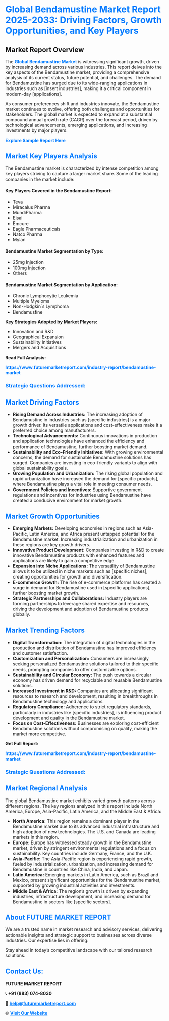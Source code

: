 <h1 style="color: #007BFF;">Global Bendamustine Market Report 2025-2033: Driving Factors, Growth Opportunities, and Key Players</h1>

<section id="overview">
<h2>Market Report Overview</h2>
<p>The <a href="https://www.futuremarketreport.com/industry-report/bendamustine-market" style="color: #007BFF; text-decoration: none;"><strong>Global Bendamustine Market</strong></a> is witnessing significant growth, driven by increasing demand across various industries. This report delves into the key aspects of the Bendamustine market, providing a comprehensive analysis of its current status, future potential, and challenges. The demand for Bendamustine has surged due to its wide-ranging applications in industries such as [insert industries], making it a critical component in modern-day [applications].</p>
<p>As consumer preferences shift and industries innovate, the Bendamustine market continues to evolve, offering both challenges and opportunities for stakeholders. The global market is expected to expand at a substantial compound annual growth rate (CAGR) over the forecast period, driven by technological advancements, emerging applications, and increasing investments by major players.</p>
</section>

<section id="overview">
<p><a href="https://www.futuremarketreport.com/request-sample/reportId=121914" style="color: #007BFF; text-decoration: none;"><strong>Explore Sample Report Here</strong></a></p>
</section>

<section id="key-players">
<h2 style="color: #007BFF;">Market Key Players Analysis</h2>
<p>The Bendamustine market is characterized by intense competition among key players striving to capture a larger market share. Some of the leading companies in the market include:</p>
<h4>Key Players Covered in the Bendamustine Report:</h4>
<ul><li>Teva</li><li>Miracalus Pharma</li><li>MundiPharma</li><li>Eisai</li><li>Emcure</li><li>Eagle Pharmaceuticals</li><li>Natco Pharma</li><li>Mylan</li></ul>
<h4>Bendamustine Market Segmentation by Type:</h4>
<ul><li>25mg Injection</li><li>100mg Injection</li><li>Others</li></ul>

<h4>Bendamustine Market Segmentation by Application:</h4>
<ul><li>Chronic Lymphocytic Leukemia</li><li>Multiple Myeloma</li><li>Non-Hodgkin`s Lymphoma</li><li>Bendamustine</li></ul>
<p><strong>Key Strategies Adopted by Market Players:</strong></p>
<ul>
<li>Innovation and R&D</li>
<li>Geographical Expansion</li>
<li>Sustainability Initiatives</li>
<li>Mergers and Acquisitions</li>
</ul>
</section>

<section>
<p><strong>Read Full Analysis: </strong></p><a href="https://www.futuremarketreport.com/industry-report/bendamustine-market" style="color: #007BFF; text-decoration: none;"><strong>https://www.futuremarketreport.com/industry-report/bendamustine-market</strong></a>
<h3 style="color: #007BFF;">Strategic Questions Addressed:</h3>
</section>

<section id="driving-factors">
<h2 style="color: #007BFF;">Market Driving Factors</h2>
<ul>
<li><strong>Rising Demand Across Industries:</strong> The increasing adoption of Bendamustine in industries such as [specific industries] is a major growth driver. Its versatile applications and cost-effectiveness make it a preferred choice among manufacturers.</li>
<li><strong>Technological Advancements:</strong> Continuous innovations in production and application technologies have enhanced the efficiency and performance of Bendamustine, further boosting market demand.</li>
<li><strong>Sustainability and Eco-Friendly Initiatives:</strong> With growing environmental concerns, the demand for sustainable Bendamustine solutions has surged. Companies are investing in eco-friendly variants to align with global sustainability goals.</li>
<li><strong>Growing Population and Urbanization:</strong> The rising global population and rapid urbanization have increased the demand for [specific products], where Bendamustine plays a vital role in meeting consumer needs.</li>
<li><strong>Government Policies and Incentives:</strong> Supportive government regulations and incentives for industries using Bendamustine have created a conducive environment for market growth.</li>
</ul>
</section>

<section id="growth-opportunities">
<h2 style="color: #007BFF;">Market Growth Opportunities</h2>
<ul>
<li><strong>Emerging Markets:</strong> Developing economies in regions such as Asia-Pacific, Latin America, and Africa present untapped potential for the Bendamustine market. Increasing industrialization and urbanization in these regions are key growth drivers.</li>
<li><strong>Innovative Product Development:</strong> Companies investing in R&D to create innovative Bendamustine products with enhanced features and applications are likely to gain a competitive edge.</li>
<li><strong>Expansion into Niche Applications:</strong> The versatility of Bendamustine allows it to be utilized in niche markets such as [specific niches], creating opportunities for growth and diversification.</li>
<li><strong>E-commerce Growth:</strong> The rise of e-commerce platforms has created a surge in demand for Bendamustine used in [specific applications], further boosting market growth.</li>
<li><strong>Strategic Partnerships and Collaborations:</strong> Industry players are forming partnerships to leverage shared expertise and resources, driving the development and adoption of Bendamustine products globally.</li>
</ul>
</section>

<section id="trending-factors">
<h2 style="color: #007BFF;">Market Trending Factors</h2>
<ul>
<li><strong>Digital Transformation:</strong> The integration of digital technologies in the production and distribution of Bendamustine has improved efficiency and customer satisfaction.</li>
<li><strong>Customization and Personalization:</strong> Consumers are increasingly seeking personalized Bendamustine solutions tailored to their specific needs, prompting companies to offer customizable options.</li>
<li><strong>Sustainability and Circular Economy:</strong> The push towards a circular economy has driven demand for recyclable and reusable Bendamustine solutions.</li>
<li><strong>Increased Investment in R&D:</strong> Companies are allocating significant resources to research and development, resulting in breakthroughs in Bendamustine technology and applications.</li>
<li><strong>Regulatory Compliance:</strong> Adherence to strict regulatory standards, particularly in industries like [specific industries], is influencing product development and quality in the Bendamustine market.</li>
<li><strong>Focus on Cost-Effectiveness:</strong> Businesses are exploring cost-efficient Bendamustine solutions without compromising on quality, making the market more competitive.</li>
</ul>
</section>

<section>
<p><strong>Get Full Report: </strong></p><a href="https://www.futuremarketreport.com/industry-report/bendamustine-market" style="color: #007BFF; text-decoration: none;"><strong>https://www.futuremarketreport.com/industry-report/bendamustine-market</strong></a>
<h3 style="color: #007BFF;">Strategic Questions Addressed:</h3>
</section>


<section id="regional-analysis">
<h2 style="color: #007BFF;">Market Regional Analysis</h2>
<p>The global Bendamustine market exhibits varied growth patterns across different regions. The key regions analyzed in this report include North America, Europe, Asia-Pacific, Latin America, and the Middle East & Africa:</p>
<ul>
<li><strong>North America:</strong> This region remains a dominant player in the Bendamustine market due to its advanced industrial infrastructure and high adoption of new technologies. The U.S. and Canada are leading markets in this region.</li>
<li><strong>Europe:</strong> Europe has witnessed steady growth in the Bendamustine market, driven by stringent environmental regulations and a focus on sustainability. Key countries include Germany, France, and the U.K.</li>
<li><strong>Asia-Pacific:</strong> The Asia-Pacific region is experiencing rapid growth, fueled by industrialization, urbanization, and increasing demand for Bendamustine in countries like China, India, and Japan.</li>
<li><strong>Latin America:</strong> Emerging markets in Latin America, such as Brazil and Mexico, present significant opportunities for the Bendamustine market, supported by growing industrial activities and investments.</li>
<li><strong>Middle East & Africa:</strong> The region’s growth is driven by expanding industries, infrastructure development, and increasing demand for Bendamustine in sectors like [specific sectors].</li>
</ul>
</section>

<footer>
<h2 style="color: #007BFF;">About FUTURE MARKET REPORT</h2>
<p>We are a trusted name in market research and advisory services, delivering actionable insights and strategic support to businesses across diverse industries. Our expertise lies in offering:</p>

<p>Stay ahead in today’s competitive landscape with our tailored research solutions.</p>

<h2 style="color: #007BFF;">Contact Us:</h2>
<p><strong>FUTURE MARKET REPORT</strong></p>
<p>📞 <strong>+91 (883) 074-8030</strong></p>
<p>📧 <strong><a href="mailto:help@futuremarketreport.com" style="color: #007BFF;">help@futuremarketreport.com</a></strong></p>
<p>🌐 <strong><a href="https://www.futuremarketreport.com/" style="color: #007BFF;">Visit Our Website</a></strong></p>
</footer>